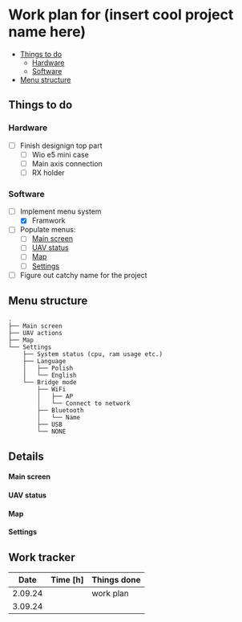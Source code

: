

# Work plan for (insert cool project name here)

- [Things to do](#things-to-do)
    - [Hardware](#hardware)
    - [Software](#software)
- [Menu structure](#menu-structure)

## Things to do

### Hardware

- [ ] Finish designign top part
    - [ ] Wio e5 mini case
    - [ ] Main axis connection
    - [ ] RX holder

### Software

- [ ] Implement menu system
    - [x] Framwork
- [ ] Populate menus:
    - [ ] [Main screen](#main-screen)
    - [ ] [UAV status](#uav-status)
    - [ ] [Map](#map)
    - [ ] [Settings](#settings)
- [ ] Figure out catchy name for the project

## Menu structure

    .
    ├── Main screen
    ├── UAV actions
    ├── Map
    └── Settings
        ├── System status (cpu, ram usage etc.)
        ├── Language
        │   ├── Polish
        │   └── English
        └── Bridge mode
            ├── WiFi
            │   ├── AP
            │   └── Connect to network
            ├── Bluetooth
            │   └── Name
            ├── USB
            └── NONE

## Details

#### Main screen

#### UAV status

#### Map

#### Settings

## Work tracker

| Date   | Time [h] | Things done              |
|--------|----------|--------------------------|
|2.09.24 |          |work plan                 |
|3.09.24 |          |                          |